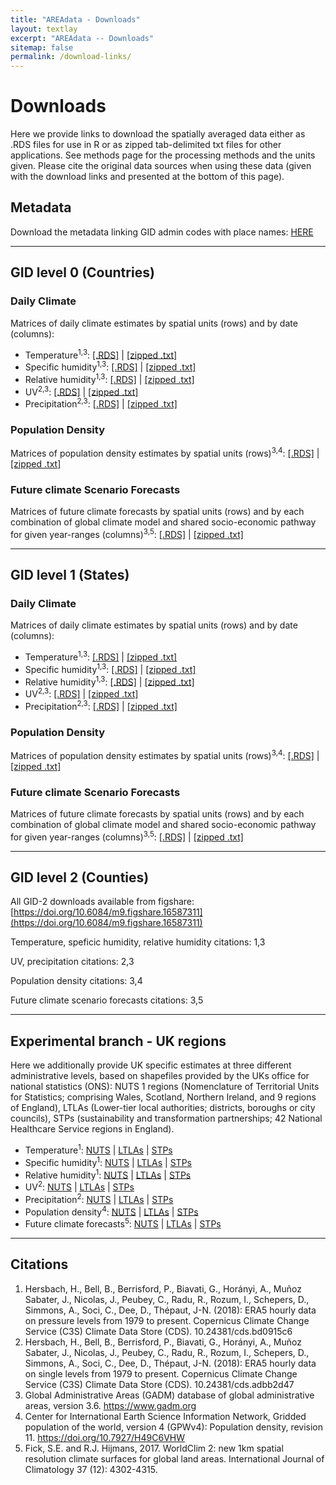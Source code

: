 ```yaml
---
title: "AREAdata - Downloads"
layout: textlay
excerpt: "AREAdata -- Downloads"
sitemap: false
permalink: /download-links/
---
```


# Downloads

Here we provide links to download the spatially averaged data either as .RDS files for use in R or as zipped tab-delimited txt files for other applications. 
See methods page for the processing methods and the units given. Please cite the original data sources when using
these data (given with the download links and presented at the bottom of this page).

## Metadata

Download the metadata linking GID admin codes with place names: [HERE](https://github.com/pearselab/areadata/raw/main/data/name-matching.csv)

----

## GID level 0 (Countries)

### Daily Climate

Matrices of daily climate estimates by spatial units (rows) and by date (columns):

 * Temperature<sup>1,3</sup>: [[.RDS]](https://github.com/pearselab/areadata/raw/main/output/temp-dailymean-countries-cleaned.RDS) &#124; [[zipped .txt]](https://github.com/pearselab/areadata/raw/main/output/temp-dailymean-countries-cleaned.zip)
 * Specific humidity<sup>1,3</sup>: [[.RDS]](https://github.com/pearselab/areadata/raw/main/output/spechumid-dailymean-countries-cleaned.RDS) &#124; [[zipped .txt]](https://github.com/pearselab/areadata/raw/main/output/spechumid-dailymean-countries-cleaned.zip)
 * Relative humidity<sup>1,3</sup>: [[.RDS]](https://github.com/pearselab/areadata/raw/main/output/relhumid-dailymean-countries-cleaned.RDS) &#124; [[zipped .txt]](https://github.com/pearselab/areadata/raw/main/output/relhumid-dailymean-countries-cleaned.zip)
 * UV<sup>2,3</sup>: [[.RDS]](https://github.com/pearselab/areadata/raw/main/output/uv-dailymean-countries-cleaned.RDS) &#124; [[zipped .txt]](https://github.com/pearselab/areadata/raw/main/output/uv-dailymean-countries-cleaned.zip)
 * Precipitation<sup>2,3</sup>: [[.RDS]](https://github.com/pearselab/areadata/raw/main/output/precip-dailymean-countries-cleaned.RDS) &#124; [[zipped .txt]](https://github.com/pearselab/areadata/raw/main/output/precip-dailymean-countries-cleaned.zip)

### Population Density 

Matrices of population density estimates by spatial units (rows)<sup>3,4</sup>: [[.RDS]](https://github.com/pearselab/areadata/raw/main/output/population-density-countries.RDS) &#124; [[zipped .txt]](https://github.com/pearselab/areadata/raw/main/output/population-density-countries.zip)

### Future climate Scenario Forecasts

Matrices of future climate forecasts by spatial units (rows) and by each combination of global climate model and shared socio-economic pathway for given year-ranges (columns)<sup>3,5</sup>: [[.RDS]](https://github.com/pearselab/areadata/raw/main/output/annual-mean-temperature-forecast-countries.RDS) &#124; [[zipped .txt]](https://github.com/pearselab/areadata/raw/main/output/annual-mean-temperature-forecast-countries.zip)

----

## GID level 1 (States)

### Daily Climate

Matrices of daily climate estimates by spatial units (rows) and by date (columns):

 * Temperature<sup>1,3</sup>: [[.RDS]](https://github.com/pearselab/areadata/raw/main/output/temp-dailymean-GID1-cleaned.RDS) &#124; [[zipped .txt]](https://github.com/pearselab/areadata/raw/main/output/temp-dailymean-GID1-cleaned.zip)
 * Specific humidity<sup>1,3</sup>: [[.RDS]](https://github.com/pearselab/areadata/raw/main/output/spechumid-dailymean-GID1-cleaned.RDS) &#124; [[zipped .txt]](https://github.com/pearselab/areadata/raw/main/output/spechumid-dailymean-GID1-cleaned.zip)
 * Relative humidity<sup>1,3</sup>: [[.RDS]](https://github.com/pearselab/areadata/raw/main/output/relhumid-dailymean-GID1-cleaned.RDS) &#124; [[zipped .txt]](https://github.com/pearselab/areadata/raw/main/output/relhumid-dailymean-GID1-cleaned.zip)
 * UV<sup>2,3</sup>: [[.RDS]](https://github.com/pearselab/areadata/raw/main/output/uv-dailymean-GID1-cleaned.RDS) &#124; [[zipped .txt]](https://github.com/pearselab/areadata/raw/main/output/uv-dailymean-GID1-cleaned.zip)
 * Precipitation<sup>2,3</sup>: [[.RDS]](https://github.com/pearselab/areadata/raw/main/output/precip-dailymean-GID1-cleaned.RDS) &#124; [[zipped .txt]](https://github.com/pearselab/areadata/raw/main/output/precip-dailymean-GID1-cleaned.zip)

### Population Density 

Matrices of population density estimates by spatial units (rows)<sup>3,4</sup>: [[.RDS]](https://github.com/pearselab/areadata/raw/main/output/population-density-GID1.RDS) &#124; [[zipped .txt]](https://github.com/pearselab/areadata/raw/main/output/population-density-GID1.zip)

### Future climate Scenario Forecasts

Matrices of future climate forecasts by spatial units (rows) and by each combination of global climate model and shared socio-economic pathway for given year-ranges (columns)<sup>3,5</sup>: [[.RDS]](https://github.com/pearselab/areadata/raw/main/output/annual-mean-temperature-forecast-GID1.RDS) &#124; [[zipped .txt]](https://github.com/pearselab/areadata/raw/main/output/annual-mean-temperature-forecast-GID1.zip)

----

## GID level 2 (Counties)

All GID-2 downloads available from figshare: [https://doi.org/10.6084/m9.figshare.16587311](https://doi.org/10.6084/m9.figshare.16587311)

Temperature, speficic humidity, relative humidity citations: 1,3

UV, precipitation citations: 2,3

Population density citations: 3,4

Future climate scenario forecasts citations: 3,5

---

## Experimental branch - UK regions

Here we additionally provide UK specific estimates at three different administrative levels, based on shapefiles provided by the UKs office for national statistics (ONS): NUTS 1 regions (Nomenclature of Territorial Units for Statistics; comprising Wales, Scotland, Northern Ireland, and 9 regions of England), LTLAs (Lower-tier local authorities; districts, boroughs or city councils), STPs (sustainability and transformation partnerships; 42 National Healthcare Service regions in England).

 * Temperature<sup>1</sup>: [NUTS](https://github.com/pearselab/areadata/raw/main/output/temp-dailymean-UK-NUTS-cleaned.RDS) &#124; [LTLAs](https://github.com/pearselab/areadata/raw/main/output/temp-dailymean-UK-LTLA-cleaned.RDS) &#124; [STPs](https://github.com/pearselab/areadata/raw/main/output/temp-dailymean-UK-STP-cleaned.RDS)
 * Specific humidity<sup>1</sup>: [NUTS](https://github.com/pearselab/areadata/raw/main/output/spechumid-dailymean-UK-NUTS-cleaned.RDS) &#124; [LTLAs](https://github.com/pearselab/areadata/raw/main/output/spechumid-dailymean-UK-LTLA-cleaned.RDS) &#124; [STPs](https://github.com/pearselab/areadata/raw/main/output/spechumid-dailymean-UK-STP-cleaned.RDS)
 * Relative humidity<sup>1</sup>: [NUTS](https://github.com/pearselab/areadata/raw/main/output/relhumid-dailymean-UK-NUTS-cleaned.RDS) &#124; [LTLAs](https://github.com/pearselab/areadata/raw/main/output/relhumid-dailymean-UK-LTLA-cleaned.RDS) &#124; [STPs](https://github.com/pearselab/areadata/raw/main/output/relhumid-dailymean-UK-STP-cleaned.RDS)
 * UV<sup>2</sup>: [NUTS](https://github.com/pearselab/areadata/raw/main/output/uv-dailymean-UK-NUTS-cleaned.RDS) &#124; [LTLAs](https://github.com/pearselab/areadata/raw/main/output/uv-dailymean-UK-LTLA-cleaned.RDS) &#124; [STPs](https://github.com/pearselab/areadata/raw/main/output/uv-dailymean-UK-STP-cleaned.RDS)
 * Precipitation<sup>2</sup>: [NUTS](https://github.com/pearselab/areadata/raw/main/output/precip-dailymean-UK-NUTS-cleaned.RDS) &#124; [LTLAs](https://github.com/pearselab/areadata/raw/main/output/precip-dailymean-UK-LTLA-cleaned.RDS) &#124; [STPs](https://github.com/pearselab/areadata/raw/main/output/precip-dailymean-UK-STP-cleaned.RDS)
 * Population density<sup>4</sup>: [NUTS](https://github.com/pearselab/areadata/raw/main/output/population-density-UK-NUTS.RDS) &#124; [LTLAs](https://github.com/pearselab/areadata/raw/main/output/population-density-UK-LTLA.RDS) &#124; [STPs](https://github.com/pearselab/areadata/raw/main/output/population-density-UK-STP.RDS)
 * Future climate forecasts<sup>5</sup>: [NUTS](https://github.com/pearselab/areadata/raw/main/output/annual-mean-temperature-forecast-UK-NUTS.RDS) &#124; [LTLAs](https://github.com/pearselab/areadata/raw/main/output/annual-mean-temperature-forecast-UK-LTLA.RDS) &#124; [STPs](https://github.com/pearselab/areadata/raw/main/output/annual-mean-temperature-forecast-UK-STP.RDS)

----

## Citations

 1. Hersbach, H., Bell, B., Berrisford, P., Biavati, G., Horányi, A., Muñoz Sabater, J., Nicolas, J., Peubey, C., Radu, R., Rozum, I., Schepers, D., Simmons, A., Soci, C., Dee, D., Thépaut, J-N. (2018): ERA5 hourly data on pressure levels from 1979 to present. Copernicus Climate Change Service (C3S) Climate Data Store (CDS). 10.24381/cds.bd0915c6
 2. Hersbach, H., Bell, B., Berrisford, P., Biavati, G., Horányi, A., Muñoz Sabater, J., Nicolas, J., Peubey, C., Radu, R., Rozum, I., Schepers, D., Simmons, A., Soci, C., Dee, D., Thépaut, J-N. (2018): ERA5 hourly data on single levels from 1979 to present. Copernicus Climate Change Service (C3S) Climate Data Store (CDS). 10.24381/cds.adbb2d47 
 3. Global Administrative Areas (GADM) database of global administrative areas, version 3.6. https://www.gadm.org
 4. Center for International Earth Science Information Network, Gridded population of the world, version 4 (GPWv4): Population density, revision 11. https://doi.org/10.7927/H49C6VHW
 5. Fick, S.E. and R.J. Hijmans, 2017. WorldClim 2: new 1km spatial resolution climate surfaces for global land areas. International Journal of Climatology 37 (12): 4302-4315.